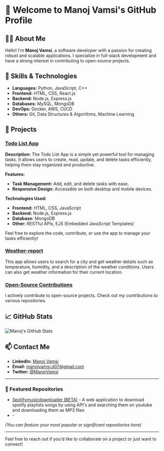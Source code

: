 
# 👋 Welcome to Manoj Vamsi's GitHub Profile

## 🧑‍💻 About Me

Hello! I'm **Manoj Vamsi**, a software developer with a passion for creating robust and scalable applications. I specialize in full-stack development and have a strong interest in contributing to open-source projects.

## 🚀 Skills & Technologies

- **Languages:** Python, JavaScript, C++
- **Frontend:** HTML, CSS, React.js
- **Backend:** Node.js, Express.js
- **Databases:** MySQL, MongoDB
- **DevOps:** Docker, AWS, CI/CD
- **Others:** Git, Data Structures & Algorithms, Machine Learning

## 📂 Projects


### [Todo List App](https://github.com/ManojVamsi7/todo-list-app)

**Description:** The Todo List App is a simple yet powerful tool for managing tasks. It allows users to create, read, update, and delete tasks efficiently, helping them stay organized and productive.

**Features:**
- **Task Management:** Add, edit, and delete tasks with ease.
- **Responsive Design:** Accessible on both desktop and mobile devices.

**Technologies Used:**
- **Frontend:** HTML, CSS, JavaScript
- **Backend:** Node.js, Express.js
- **Database:** MongoDB
- **Other:** RESTful APIs, EJS (Embedded JavaScript Templates)

Feel free to explore the code, contribute, or use the app to manage your tasks efficiently!

### [Weather-report](https://github.com/ManojVamsi7/Weather-report)
This app allows users to search for a city and get weather details such as temperature, humidity, and a description of the weather conditions. Users can also get weather information for their current location.

### [Open-Source Contributions](https://github.com/ManojVamsi7?tab=repositories)
I actively contribute to open-source projects. Check out my contributions to various repositories.

## 📈 GitHub Stats

![Manoj's GitHub Stats](https://github-readme-stats.vercel.app/api?username=ManojVamsi7&show_icons=true&theme=radical)

## 📫 Contact Me

- **LinkedIn:** [Manoj Vamsi](https://www.linkedin.com/in/manoj-vamsi/)
- **Email:** [manojvamsi.d07@gmail.com](mailto:manojvamsi.d07@gmail.com)
- **Twitter:** [@ManojVamsi](https://twitter.com/)

---

### 🌟 Featured Repositories

- [Spotifymusicdownloader (BETA)](https://github.com/ManojVamsi7/Spotifymusicdownloader) - A web application to download spotify playlists songs by using API's and searching them on youtube and downloading them as MP3 files
- [](https://github.com/ManojVamsi7/Another-Repository) - 

*(You can feature your most popular or significant repositories here)*

---

Feel free to reach out if you'd like to collaborate on a project or just want to connect!
